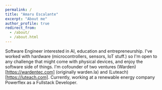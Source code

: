 ```yaml
---
permalink: /
title: "Amaru Escalante"
excerpt: "About me"
author_profile: true
redirect_from: 
  - /about/
  - /about.html
---
```


Software Engineer interested in AI, education and entrepreneurship. I've worked with hardware (microcontrollers, sensors, IoT stuff.) so I'm open to any challenge that might come with physical devices, and enjoy the software side of things. I'm cofounder of two ventures (Warden)[https://wardentec.com] (originally warden.la) and (Luteach)[https://luteach.com]. Currently, working at a renewable energy company Powerflex as a Fullstack Developer.